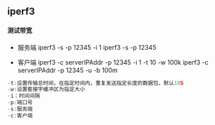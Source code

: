 ## iperf3

#### 测试带宽
- 服务端
iperf3 -s -p 12345 -i 1
iperf3 -s -p 12345

- 客户端
iperf3 -c serverIPAddr -p 12345 -i 1 -t 10 -w 100k
iperf3 -c serverIPAddr -p 12345 -u -b 100m
```C++
-t:设置传输总时间，在指定时间内，重复发送指定长度的数据包，默认10S
-w:设置套接字缓冲区为指定大小
-i：时间间隔
-p:端口号
-s:服务端
-c:客户端


